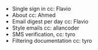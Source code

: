 - Single sign in cc: Flavio
- About cc: Ahmed
- Email digest per day cc: Flavio
- Style emails cc: allancoder
- SMS verification, cc: tyro
- Filtering documentation cc: tyro
